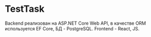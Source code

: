 # TestTask
Backend реализован на ASP.NET Core Web API, в качестве ORM используется EF Core, БД - PostgreSQL. Frontend - React, JS.
